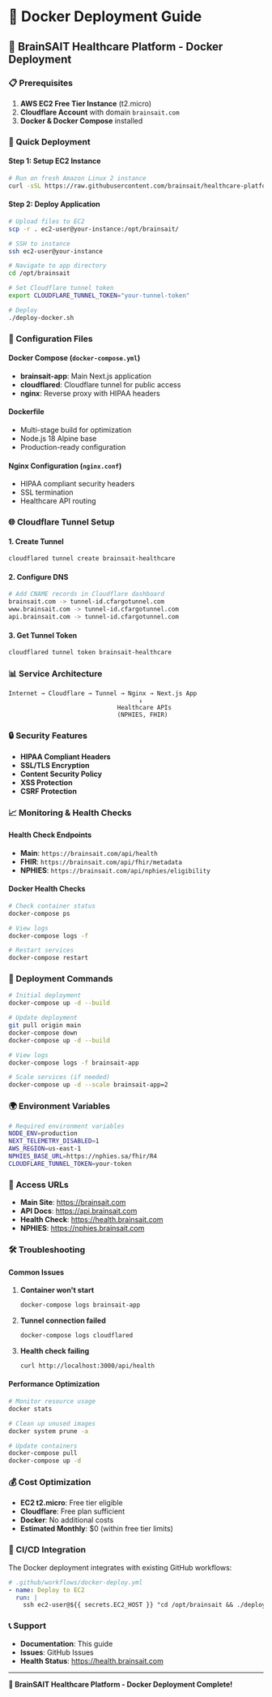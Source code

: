 # 🐳 Docker Deployment Guide

## 🏥 BrainSAIT Healthcare Platform - Docker Deployment

### 📋 Prerequisites

1. **AWS EC2 Free Tier Instance** (t2.micro)
2. **Cloudflare Account** with domain `brainsait.com`
3. **Docker & Docker Compose** installed

### 🚀 Quick Deployment

#### Step 1: Setup EC2 Instance
```bash
# Run on fresh Amazon Linux 2 instance
curl -sSL https://raw.githubusercontent.com/brainsait/healthcare-platform/main/setup-ec2.sh | bash
```

#### Step 2: Deploy Application
```bash
# Upload files to EC2
scp -r . ec2-user@your-instance:/opt/brainsait/

# SSH to instance
ssh ec2-user@your-instance

# Navigate to app directory
cd /opt/brainsait

# Set Cloudflare tunnel token
export CLOUDFLARE_TUNNEL_TOKEN="your-tunnel-token"

# Deploy
./deploy-docker.sh
```

### 🔧 Configuration Files

#### **Docker Compose** (`docker-compose.yml`)
- **brainsait-app**: Main Next.js application
- **cloudflared**: Cloudflare tunnel for public access
- **nginx**: Reverse proxy with HIPAA headers

#### **Dockerfile**
- Multi-stage build for optimization
- Node.js 18 Alpine base
- Production-ready configuration

#### **Nginx Configuration** (`nginx.conf`)
- HIPAA compliant security headers
- SSL termination
- Healthcare API routing

### 🌐 Cloudflare Tunnel Setup

#### 1. Create Tunnel
```bash
cloudflared tunnel create brainsait-healthcare
```

#### 2. Configure DNS
```bash
# Add CNAME records in Cloudflare dashboard
brainsait.com -> tunnel-id.cfargotunnel.com
www.brainsait.com -> tunnel-id.cfargotunnel.com
api.brainsait.com -> tunnel-id.cfargotunnel.com
```

#### 3. Get Tunnel Token
```bash
cloudflared tunnel token brainsait-healthcare
```

### 📊 Service Architecture

```
Internet → Cloudflare → Tunnel → Nginx → Next.js App
                                    ↓
                              Healthcare APIs
                              (NPHIES, FHIR)
```

### 🔒 Security Features

- **HIPAA Compliant Headers**
- **SSL/TLS Encryption**
- **Content Security Policy**
- **XSS Protection**
- **CSRF Protection**

### 📈 Monitoring & Health Checks

#### Health Check Endpoints
- **Main**: `https://brainsait.com/api/health`
- **FHIR**: `https://brainsait.com/api/fhir/metadata`
- **NPHIES**: `https://brainsait.com/api/nphies/eligibility`

#### Docker Health Checks
```bash
# Check container status
docker-compose ps

# View logs
docker-compose logs -f

# Restart services
docker-compose restart
```

### 🔄 Deployment Commands

```bash
# Initial deployment
docker-compose up -d --build

# Update deployment
git pull origin main
docker-compose down
docker-compose up -d --build

# View logs
docker-compose logs -f brainsait-app

# Scale services (if needed)
docker-compose up -d --scale brainsait-app=2
```

### 🌍 Environment Variables

```bash
# Required environment variables
NODE_ENV=production
NEXT_TELEMETRY_DISABLED=1
AWS_REGION=us-east-1
NPHIES_BASE_URL=https://nphies.sa/fhir/R4
CLOUDFLARE_TUNNEL_TOKEN=your-token
```

### 📱 Access URLs

- **Main Site**: https://brainsait.com
- **API Docs**: https://api.brainsait.com
- **Health Check**: https://health.brainsait.com
- **NPHIES**: https://nphies.brainsait.com

### 🛠️ Troubleshooting

#### Common Issues

1. **Container won't start**
   ```bash
   docker-compose logs brainsait-app
   ```

2. **Tunnel connection failed**
   ```bash
   docker-compose logs cloudflared
   ```

3. **Health check failing**
   ```bash
   curl http://localhost:3000/api/health
   ```

#### Performance Optimization

```bash
# Monitor resource usage
docker stats

# Clean up unused images
docker system prune -a

# Update containers
docker-compose pull
docker-compose up -d
```

### 💰 Cost Optimization

- **EC2 t2.micro**: Free tier eligible
- **Cloudflare**: Free plan sufficient
- **Docker**: No additional costs
- **Estimated Monthly**: $0 (within free tier limits)

### 🔄 CI/CD Integration

The Docker deployment integrates with existing GitHub workflows:

```yaml
# .github/workflows/docker-deploy.yml
- name: Deploy to EC2
  run: |
    ssh ec2-user@${{ secrets.EC2_HOST }} "cd /opt/brainsait && ./deploy.sh"
```

### 📞 Support

- **Documentation**: This guide
- **Issues**: GitHub Issues
- **Health Status**: https://health.brainsait.com

---

**🏥 BrainSAIT Healthcare Platform - Docker Deployment Complete!**
